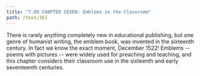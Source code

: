 ```yaml
---
title: "7.00 CHAPTER SEVEN: Emblems in the Classroom"
path: /text/361
---
```

There is rarely anything completely new in educational publishing, but one genre of humanist writing, the emblem book, was invented in the sixteenth century. In fact we know the exact moment, December 1522! Emblems -- poems with pictures -- were widely used for preaching and teaching, and this chapter considers their classroom use in the sixteenth and early seventeenth centuries.
